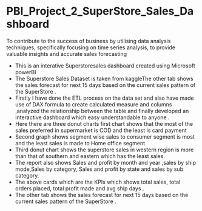# PBI_Project_2_SuperStore_Sales_Dashboard
To contribute to the success of business by utilising data analysis techniques, specifically  focusing on  time series analysis, to provide valuable insights and accurate sales forecasting 
- This is an interative Superstoresales dashboard created using Microsoft powerBI 
- The Superstore Sales Dataset is taken from kaggleThe other tab shows the sales forecast for next 15 days based on the current sales pattern of the SuperStore .
- Firstly I have done the ETL process on the data set and also have made use of DAX formula to create calculated measure and columns ,analyzed the relationship between the table and finally developed an interactive 
  dashboard which easy understandable to anyone .
- Here there are three donut charts first chart shows that the most of the sales preferred in supermarket is COD and the least is card payment
- Second graph shows segment wise sales to consumer segment is most and the least sales is made to Home office segment
- Third donut chart shows the superstore sales in western region is more than that of southern and eastern which has the least sales.
- The report also shows Sales and profit by month and year ,sales by ship mode,Sales by category, Sales and profit by state and sales by sub category.
- The above cards which are the KPIs which shows total sales, total orders placed, total profit made and avg ship days .
- The other tab shows the sales forecast for next 15 days based on the current sales pattern of the SuperStore .
